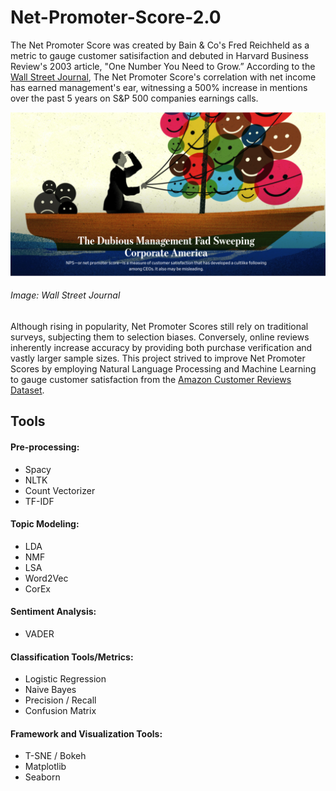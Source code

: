 # Net-Promoter-Score-2.0

The Net Promoter Score was created by Bain & Co's Fred Reichheld as a metric to gauge customer satisifaction and debuted in Harvard Business Review's 2003 article, "One Number You Need to Grow.” According to the [Wall Street Journal](https://www.wsj.com/articles/the-dubious-management-fad-sweeping-corporate-america-11557932084), The Net Promoter Score's correlation with net income has earned management's ear, witnessing a 500% increase in mentions over the past 5 years on S&P 500 companies earnings calls.

![alt text](images/nps-graphic.png)

###### *Image: Wall Street Journal*

Although rising in popularity, Net Promoter Scores still rely on traditional surveys, subjecting them to selection biases. Conversely, online reviews inherently increase accuracy by providing both purchase verification and vastly larger sample sizes. This project strived to improve Net Promoter Scores by employing Natural Language Processing and Machine Learning to gauge customer satisfaction from the [Amazon Customer Reviews Dataset](https://s3.amazonaws.com/amazon-reviews-pds/readme.html).



## Tools

#### Pre-processing:

* Spacy
* NLTK
* Count Vectorizer
* TF-IDF

#### Topic Modeling:

* LDA
* NMF
* LSA
* Word2Vec
* CorEx

#### Sentiment Analysis:

* VADER

#### Classification Tools/Metrics:

* Logistic Regression
* Naive Bayes
* Precision / Recall
* Confusion Matrix

#### Framework and Visualization Tools:

* T-SNE / Bokeh
* Matplotlib
* Seaborn
